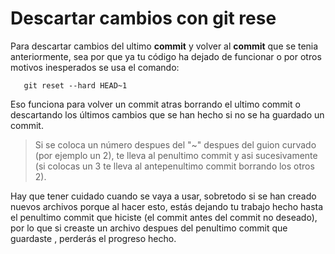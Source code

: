 # Descartar cambios con git rese

Para descartar cambios del ultimo **commit** y volver al **commit** que se tenia anteriormente, sea por que ya tu código ha dejado de funcionar o por otros motivos inesperados se usa el comando:

       git reset --hard HEAD~1

Eso funciona para volver un commit atras borrando el ultimo commit o descartando los últimos cambios que se han hecho si no se ha guardado un commit.

>Si se coloca un número despues del "~" despues del guion curvado (por ejemplo un 2), te lleva al penultimo commit y asi sucesivamente (si colocas un 3 te lleva al antepenultimo commit borrando los otros 2).

Hay que tener cuidado cuando se vaya a usar, sobretodo si se han creado nuevos archivos porque al hacer esto, estás dejando tu trabajo hecho hasta el penultimo commit que hiciste (el commit antes del commit no deseado), por lo que si creaste un archivo despues del penultimo commit que guardaste , perderás el progreso hecho.